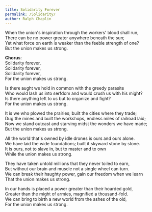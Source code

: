 ```yaml
---
title: Solidarity Forever
permalink: /Solidarity/
author: Ralph Chaplin
---
```


When the union's inspiration through the workers' blood shall run,  
There can be no power greater anywhere beneath the sun;  
Yet what force on earth is weaker than the feeble strength of one?  
But the union makes us strong.  

**Chorus**:  
Solidarity forever,  
Solidarity forever,  
Solidarity forever,  
For the union makes us strong.  

Is there aught we hold in common with the greedy parasite  
Who would lash us into serfdom and would crush us with his might?  
Is there anything left to us but to organize and fight?  
For the union makes us strong.  

It is we who plowed the prairies; built the cities where they trade;  
Dug the mines and built the workshops, endless miles of railroad laid;  
Now we stand outcast and starving midst the wonders we have made;  
But the union makes us strong.  

All the world that's owned by idle drones is ours and ours alone.  
We have laid the wide foundations; built it skyward stone by stone.  
It is ours, not to slave in, but to master and to own  
While the union makes us strong.  

They have taken untold millions that they never toiled to earn,  
But without our brain and muscle not a single wheel can turn.  
We can break their haughty power, gain our freedom when we learn  
That the union makes us strong.  

In our hands is placed a power greater than their hoarded gold,  
Greater than the might of armies, magnified a thousand-fold.  
We can bring to birth a new world from the ashes of the old,  
For the union makes us strong.  

